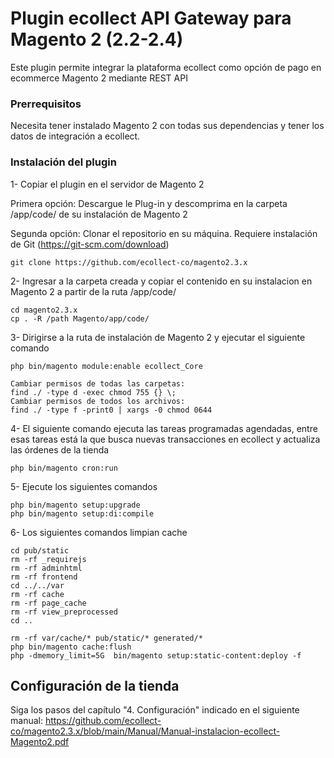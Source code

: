 # Plugin ecollect API Gateway para Magento 2 (2.2-2.4)

Este plugin permite integrar la plataforma ecollect como opción de pago en ecommerce Magento 2 mediante REST API

### Prerrequisitos

Necesita tener instalado Magento 2 con todas sus dependencias y tener los datos de integración a ecollect.

### Instalación del plugin

1- Copiar el plugin en el servidor de Magento 2

Primera opción: Descargue le Plug-in y descomprima en la carpeta /app/code/ de su instalación de Magento 2 

Segunda opción: Clonar el repositorio en su máquina. Requiere instalación de Git (https://git-scm.com/download)
```
git clone https://github.com/ecollect-co/magento2.3.x
```

2- Ingresar a la carpeta creada y copiar el contenido en su instalacion en Magento 2 a partir de la ruta /app/code/
```
cd magento2.3.x
cp . -R /path Magento/app/code/
```
3- Dirigirse a la ruta de instalación de Magento 2 y ejecutar el siguiente comando
```
php bin/magento module:enable ecollect_Core
```
```
Cambiar permisos de todas las carpetas: 
find ./ -type d -exec chmod 755 {} \;
Cambiar permisos de todos los archivos: 
find ./ -type f -print0 | xargs -0 chmod 0644
```

4- El siguiente comando ejecuta las tareas programadas agendadas, entre esas tareas está la que busca nuevas transacciones en ecollect y actualiza las órdenes de la tienda

```
php bin/magento cron:run
```

5- Ejecute los siguientes comandos
```
php bin/magento setup:upgrade
php bin/magento setup:di:compile
```

6- Los siguientes comandos limpian cache
```
cd pub/static 
rm -rf _requirejs 
rm -rf adminhtml 
rm -rf frontend 
cd ../../var 
rm -rf cache 
rm -rf page_cache 
rm -rf view_preprocessed 
cd .. 

rm -rf var/cache/* pub/static/* generated/*
php bin/magento cache:flush
php -dmemory_limit=5G  bin/magento setup:static-content:deploy -f

```

## Configuración de la tienda

Siga los pasos del capítulo "4. Configuración" indicado en el siguiente manual:
https://github.com/ecollect-co/magento2.3.x/blob/main/Manual/Manual-instalacion-ecollect-Magento2.pdf
